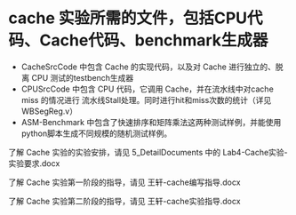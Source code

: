 # cache 实验所需的文件，包括CPU代码、Cache代码、benchmark生成器

* CacheSrcCode 中包含 Cache 的实现代码，以及对 Cache 进行独立的、脱离 CPU 测试的testbench生成器
* CPUSrcCode 中包含 CPU 代码，它调用 Cache，并在流水线中对cache miss 的情况进行 流水线Stall处理。同时进行hit和miss次数的统计（详见WBSegReg.v）
* ASM-Benchmark 中包含了快速排序和矩阵乘法这两种测试样例，并能使用python脚本生成不同规模的随机测试样例。

了解 Cache 实验的实验安排，请见 5_DetailDocuments 中的 Lab4-Cache实验-实验要求.docx

了解 Cache 实验第一阶段的指导，请见 王轩-cache编写指导.docx

了解 Cache 实验第二阶段的指导，请见 王轩-cache实验指导.docx
